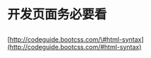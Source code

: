 # 开发页面务必要看

## 

[http://codeguide.bootcss.com/\#html-syntax](http://codeguide.bootcss.com/#html-syntax)

